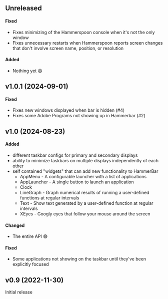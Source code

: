 ## Unreleased

#### Fixed

- Fixes minimizing of the Hammerspoon console when it's not the only window
- Fixes unnecessary restarts when Hammerspoon reports screen changes that don't
  involve screen name, position, or resolution

#### Added

- Nothing yet :smile:

## v1.0.1 (2024-09-01)

#### Fixed

- Fixes new windows displayed when bar is hidden (#4)
- Fixes some Adobe Programs not showing up in Hammerbar (#2)

## v1.0 (2024-08-23)

#### Added

- different taskbar configs for primary and secondary displays
- ability to minimize taskbars on multiple displays independently of each other
- self contained "widgets" that can add new functionality to HammerBar
  - AppMenu - A configurable launcher with a list of applications
  - AppLauncher - A single button to launch an application
  - Clock
  - LineGraph - Graph numerical results of running a user-defined functions at regular intervals
  - Text - Show text generated by a user-defined function at regular intervals
  - XEyes - Googly eyes that follow your mouse around the screen

#### Changed

- The entire API :smile:

#### Fixed

- Some applications not showing on the taskbar until they've been explicitly focused

## v0.9 (2022-11-30)

Initial release
